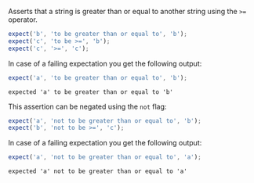 Asserts that a string is greater than or equal to another string using
the `>=` operator.


```javascript
expect('b', 'to be greater than or equal to', 'b');
expect('c', 'to be >=', 'b');
expect('c', '>=', 'c');
```

In case of a failing expectation you get the following output:

```javascript
expect('a', 'to be greater than or equal to', 'b');
```

```output
expected 'a' to be greater than or equal to 'b'
```

This assertion can be negated using the `not` flag:

```javascript
expect('a', 'not to be greater than or equal to', 'b');
expect('b', 'not to be >=', 'c');
```

In case of a failing expectation you get the following output:

```javascript
expect('a', 'not to be greater than or equal to', 'a');
```

```output
expected 'a' not to be greater than or equal to 'a'
```
